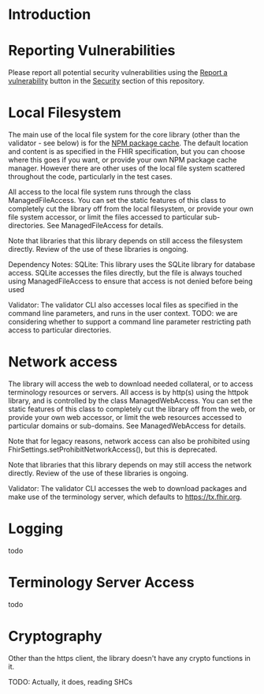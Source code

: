 # Introduction

# Reporting Vulnerabilities

Please report all potential security vulnerabilities using the [Report a vulnerability](../../security/advisories/new) button in the [Security](../../security) section of this repository. 

# Local Filesystem

The main use of the local file system for the core library (other than the validator - see below) is for the 
[NPM package cache](https://confluence.hl7.org/display/FHIR/FHIR+Package+Cache). The default location and content
is as specified in the FHIR specification, but you can choose where this goes if you want, or provide your own 
NPM package cache manager. However there are other uses of the local file system scattered throughout the code, 
particularly in the test cases.

All access to the local file system runs through the class ManagedFileAccess. You can 
set the static features of this class to completely cut the library off from the 
local filesystem, or provide your own file system accessor, or limit the files accessed
to particular sub-directories. See ManagedFileAccess for details.

Note that libraries that this library depends on still access the filesystem directly. Review
of the use of these libraries is ongoing.

Dependency Notes:
 SQLite: This library uses the SQLite library for database access. SQLite accesses the files directly, 
   but the file is always touched using ManagedFileAccess to ensure that access is not denied before 
   being used 
   
Validator: The validator CLI also accesses local files as specified in the command line parameters, 
and runs in the user context. TODO: we are considering whether to support a command line parameter 
restricting path access to particular directories.

# Network access

The library will access the web to download needed collateral, or to access terminology resources or servers.
All access is by http(s) using the httpok library, and is controlled by the class ManagedWebAccess. You can 
set the static features of this class to completely cut the library off from the  web, or provide your own 
web accessor, or limit the web resources accessed to particular domains or sub-domains. See ManagedWebAccess 
for details.

Note that for legacy reasons, network access can also be prohibited using 
FhirSettings.setProhibitNetworkAccess(), but this is deprecated.

Note that libraries that this library depends on may still access the network directly. Review
of the use of these libraries is ongoing.

Validator: The validator CLI accesses the web to download packages and make use of the
terminology server, which defaults to https://tx.fhir.org.

# Logging 

todo

# Terminology Server Access

todo

# Cryptography 

Other than the https client, the library doesn't have any crypto functions in it. 

TODO: Actually, it does, reading SHCs 


